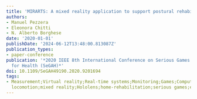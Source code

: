```yaml
---
title: 'MIRARTS: A mixed reality application to support postural rehabilitation'
authors:
- Manuel Pezzera
- Eleonora Chitti
- N. Alberto Borghese
date: '2020-01-01'
publishDate: '2024-06-12T13:48:00.813087Z'
publication_types:
- paper-conference
publication: '*2020 IEEE 8th International Conference on Serious Games and Applications
  for Health (SeGAH)*'
doi: 10.1109/SeGAH49190.2020.9201694
tags:
- Measurement;Virtual reality;Real-time systems;Monitoring;Games;Computer architecture;Legged
  locomotion;mixed reality;Hololens;home-rehabilitation;serious games;exer-games
---
```

